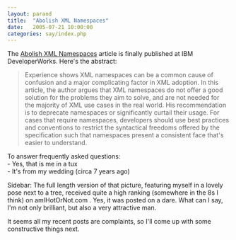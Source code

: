 ```yaml
---
layout: parand
title:  "Abolish XML Namespaces"
date:   2005-07-21 10:00:00
categories: say/index.php
---
```

The [Abolish XML Namespaces](http://www-128.ibm.com/developerworks/xml/library/x-abolns.html) article is finally published at IBM DeveloperWorks. Here's the abstract:

> Experience shows XML namespaces can be a common cause of confusion and a major complicating factor in XML adoption. In this article, the author argues that XML namespaces do not offer a good solution for the problems they aim to solve, and are not needed for the majority of XML use cases in the real world. His recommendation is to deprecate namespaces or significantly curtail their usage. For cases that require namespaces, developers should use best practices and conventions to restrict the syntactical freedoms offered by the specification such that namespaces present a consistent face that's easier to understand.

To answer frequently asked questions:  
\- Yes, that is me in a tux  
\- It's from my wedding \(circa 7 years ago\)

Sidebar: The full length version of that picture, featuring myself in a lovely pose next to a tree, received quite a high ranking \(somewhere in the 8s I think\) on amIHotOrNot.com . Yes, it was posted on a dare. What can I say, I'm not only brilliant, but also a very attractive man.

It seems all my recent posts are complaints, so I'll come up with some constructive things next.
